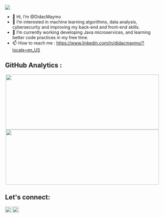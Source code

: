 
  ![](https://komarev.com/ghpvc/?username=DidacMaymo&color=green)

- 👋 Hi, I’m @DidacMaymo
- 👀 I’m interested in machine learning algorithms, data analysis, cybersecurity and improving my back-end and front-end skills.
- 🌱 I’m currently working developing Java microservices, and learning better code practices in my free time. 
- 📫 How to reach me : https://www.linkedin.com/in/didacmaymo/?locale=en_US

## GitHub Analytics :
<p align="center">
<a href="https://github.com/DidacMaymo">
  <img height="180em" src="https://github-readme-stats-eight-theta.vercel.app/api?username=DidacMaymo&show_icons=true&theme=algolia&include_all_commits=true&count_private=true" width="500px"/>
  <img height="180em" src="https://github-readme-stats-eight-theta.vercel.app/api/top-langs/?username=DidacMaymo&layout=compact&langs_count=8&theme=algolia" width="500px"/>
</a>
</p>

## Let's connect: 
<a href="https://leetcode.com/dmaymocalatayud/">
  <img align="left" src="https://upload.wikimedia.org/wikipedia/commons/1/19/LeetCode_logo_black.png" width="21px"/>
</a>
<a href="https://www.linkedin.com/in/didacmaymo/?locale=en_US">
  <img align="left" src="https://cdn-icons-png.flaticon.com/512/174/174857.png" width="21px"/>
</a>




<!---
DidacMaymo/DidacMaymo is a ✨ special ✨ repository because its `README.md` (this file) appears on your GitHub profile.
You can click the Preview link to take a look at your changes.
--->
